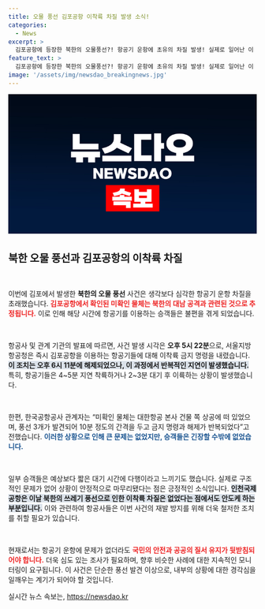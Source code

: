 ```yaml
---
title: 오물 풍선 김포공항 이착륙 차질 발생 소식!
categories:
  - News
excerpt: >
  김포공항에 등장한 북한의 오물풍선?! 항공기 운항에 초유의 차질 발생! 실제로 일어난 이 bizarre한 사건의 전말을 확인하세요!
feature_text: >
  김포공항에 등장한 북한의 오물풍선?! 항공기 운항에 초유의 차질 발생! 실제로 일어난 이 bizarre한 사건의 전말을 확인하세요!
image: '/assets/img/newsdao_breakingnews.jpg'
---
```


<p><img src="/assets/img/newsdao_breakingnews.jpg" alt="cryptoinkorea 속보" /></p>

<h2 data-ke-size="size26">북한 오물 풍선과 김포공항의 이착륙 차질</h2>

<p data-ke-size="size16">&nbsp;</p>

<p>이번에 김포에서 발생한 <strong>북한의 오물 풍선</strong> 사건은 생각보다 심각한 항공기 운항 차질을 초래했습니다. <b><span style="color: #ee2323;">김포공항에서 확인된 미확인 물체는 북한의 대남 공격과 관련된 것으로 추정됩니다.</span></b> 이로 인해 해당 시간에 항공기를 이용하는 승객들은 불편을 겪게 되었습니다.</p>

<p data-ke-size="size16">&nbsp;</p>

<p>항공사 및 관계 기관의 발표에 따르면, 사건 발생 시각은 <strong>오후 5시 22분</strong>으로, 서울지방항공청은 즉시 김포공항을 이용하는 항공기들에 대해 이착륙 금지 명령을 내렸습니다. <b><span style="background-color: #21538527;">이 조치는 오후 6시 11분에 해제되었으나, 이 과정에서 반복적인 지연이 발생했습니다.</span></b> 특히, 항공기들은 4~5분 지연 착륙하거나 2~3분 대기 후 이륙하는 상황이 발생했습니다.</p>

<p data-ke-size="size16">&nbsp;</p>

<p>한편, 한국공항공사 관계자는 “미확인 물체는 대한항공 본사 건물 쪽 상공에 떠 있었으며, 풍선 3개가 발견되어 10분 정도의 간격을 두고 금지 명령과 해제가 반복되었다”고 전했습니다. <b><span style="color: #1a5490;">이러한 상황으로 인해 큰 문제는 없었지만, 승객들은 긴장할 수밖에 없었습니다.</span></b></p>

<p data-ke-size="size16">&nbsp;</p>

<p>일부 승객들은 예상보다 짧은 대기 시간에 다행이라고 느끼기도 했습니다. 실제로 구조적인 문제가 없어 상황이 안정적으로 마무리됐다는 점은 긍정적인 소식입니다. <b><span style="background-color: #21538527;">인천국제공항은 이날 북한의 쓰레기 풍선으로 인한 이착륙 차질은 없었다는 점에서도 안도케 하는 부분입니다.</span></b> 이와 관련하여 항공사들은 이번 사건의 재발 방지를 위해 더욱 철저한 조치를 취할 필요가 있습니다.</p>

<p data-ke-size="size16">&nbsp;</p>

<p>현재로서는 항공기 운항에 문제가 없더라도 <b><span style="color: #ee2323;">국민의 안전과 공공의 질서 유지가 뒷받침되어야 합니다.</span></b> 더욱 심도 있는 조사가 필요하며, 향후 비슷한 사례에 대한 지속적인 모니터링이 요구됩니다. 이 사건은 단순한 풍선 발견 이상으로, 내부의 상황에 대한 경각심을 일깨우는 계기가 되어야 할 것입니다.</p>
실시간 뉴스 속보는, <a href="https://newsdao.kr" rel="dofollow">https://newsdao.kr</a>


